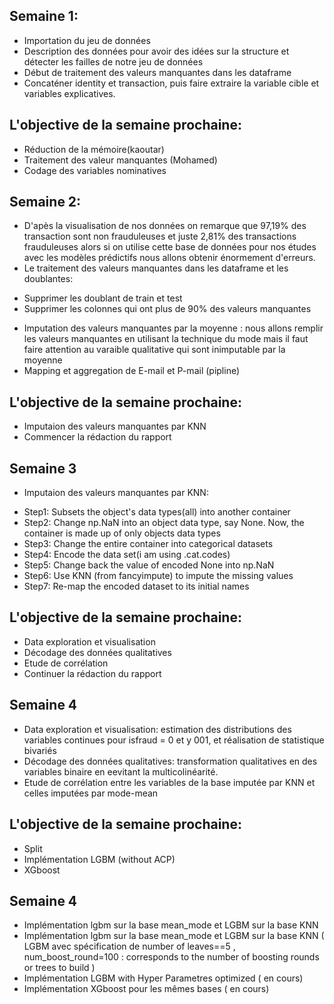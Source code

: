 ## Semaine 1:
- Importation du jeu de données
- Description des données pour avoir des idées sur la structure et détecter les failles de notre jeu de données
- Début de traitement des valeurs manquantes dans les dataframe
- Concaténer identity et transaction, puis faire extraire la variable cible et variables explicatives.

## L'objective de la semaine prochaine:
- Réduction de la mémoire(kaoutar)
- Traitement des valeur manquantes (Mohamed)
- Codage des variables nominatives

## Semaine 2:
- D'apès la visualisation de nos données on remarque que 97,19% des transaction sont non frauduleuses et juste 2,81% des transactions frauduleuses alors si on utilise cette base de données pour nos études avec les modèles prédictifs nous allons obtenir énormement d'erreurs.
- Le traitement des valeurs manquantes dans les dataframe et les doublantes:
 * Supprimer les doublant de train et test
 * Supprimer les colonnes qui ont plus de 90% des valeurs manquantes
 - Imputation des valeurs manquantes par la moyenne : nous allons remplir les valeurs manquantes en utilisant la technique du mode mais il faut faire attention au varaible qualitative qui sont inimputable par la moyenne
 -  Mapping et aggregation de E-mail et P-mail (pipline)

## L'objective de la semaine prochaine:
- Imputaion des valeurs manquantes par KNN 
- Commencer la rédaction du rapport

## Semaine 3
- Imputaion des valeurs manquantes par KNN:
* Step1: Subsets the object's data types(all) into another container
* Step2: Change np.NaN into an object data type, say None. Now, the container is made up of only objects data types
* Step3: Change the entire container into categorical datasets
* Step4: Encode the data set(i am using .cat.codes)
* Step5: Change back the value of encoded None into np.NaN
* Step6: Use KNN (from fancyimpute) to impute the missing values
* Step7: Re-map the encoded dataset to its initial names

## L'objective de la semaine prochaine:
- Data exploration et visualisation
- Décodage des données qualitatives
- Etude de corrélation  
 - Continuer la rédaction du rapport 
 
## Semaine 4
- Data exploration et visualisation: estimation des distributions des variables continues pour isfraud = 0 et y 001, et réalisation de statistique bivariés
- Décodage des données qualitatives: transformation qualitatives en des variables binaire en eevitant la multicolinéarité.
- Etude de corrélation entre les variables de la base imputée par KNN et celles imputées par mode-mean

## L'objective de la semaine prochaine:
- Split
- Implémentation LGBM (without ACP)
- XGboost

## Semaine 4
- Implémentation lgbm sur la base mean_mode et LGBM sur la base KNN
- Implémentation lgbm sur la base mean_mode et LGBM sur la base KNN  ( LGBM avec spécification de number of leaves==5 , num_boost_round=100 : corresponds to the number of boosting rounds or trees to build )
- Implémentation LGBM with Hyper Parametres optimized  ( en cours)
- Implémentation XGboost pour les mêmes bases  ( en cours)
